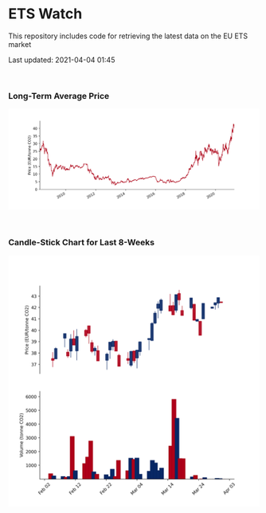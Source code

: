 # ETS Watch

This repository includes code for retrieving the latest data on the EU ETS market

Last updated: 2021-04-04 01:45

<br>

### Long-Term Average Price

![Long-term average](img/long_term_avg.png)

<br>

### Candle-Stick Chart for Last 8-Weeks

![Open, High, Low, Close & Volume](img/ohlc_vol.png)
